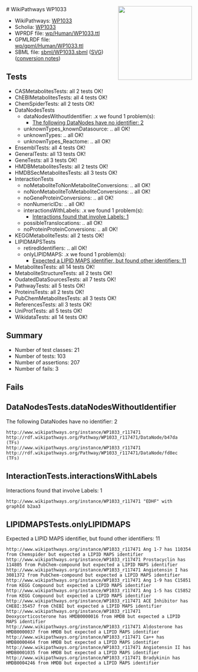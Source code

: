 <img style="float: right; width: 200px" src="../logo.png" />
# WikiPathways WP1033

* WikiPathways: [WP1033](https://identifiers.org/wikipathways:WP1033)
* Scholia: [WP1033](https://scholia.toolforge.org/wikipathways/WP1033)
* WPRDF file: [wp/Human/WP1033.ttl](../wp/Human/WP1033.ttl)
* GPMLRDF file: [wp/gpml/Human/WP1033.ttl](../wp/gpml/Human/WP1033.ttl)
* SBML file: [sbml/WP1033.sbml](../sbml/WP1033.sbml) ([SVG](../sbml/WP1033.svg)) ([conversion notes](../sbml/WP1033.txt))

## Tests
* CASMetabolitesTests: all 2 tests OK!
* ChEBIMetabolitesTests: all 4 tests OK!
* ChemSpiderTests: all 2 tests OK!
* DataNodesTests
    * dataNodesWithoutIdentifier: .x we found 1 problem(s):
        * [The following DataNodes have no identifier: 2](#d2d32fa1)
    * unknownTypes_knownDatasource: .. all OK!
    * unknownTypes: .. all OK!
    * unknownTypes_Reactome: .. all OK!
* EnsemblTests: all 4 tests OK!
* GeneralTests: all 13 tests OK!
* GeneTests: all 3 tests OK!
* HMDBMetabolitesTests: all 2 tests OK!
* HMDBSecMetabolitesTests: all 3 tests OK!
* InteractionTests
    * noMetaboliteToNonMetaboliteConversions: .. all OK!
    * noNonMetaboliteToMetaboliteConversions: .. all OK!
    * noGeneProteinConversions: .. all OK!
    * nonNumericIDs: .. all OK!
    * interactionsWithLabels: .x we found 1 problem(s):
        * [Interactions found that involve Labels: 1](#630d2678)
    * possibleTranslocations: .. all OK!
    * noProteinProteinConversions: .. all OK!
* KEGGMetaboliteTests: all 2 tests OK!
* LIPIDMAPSTests
    * retiredIdentifiers: .. all OK!
    * onlyLIPIDMAPS: .x we found 1 problem(s):
        * [Expected a LIPID MAPS identifier, but found other identifiers: 11](#d0bfb679)
* MetabolitesTests: all 14 tests OK!
* MetaboliteStructureTests: all 2 tests OK!
* OudatedDataSourcesTests: all 7 tests OK!
* PathwayTests: all 5 tests OK!
* ProteinsTests: all 2 tests OK!
* PubChemMetabolitesTests: all 3 tests OK!
* ReferencesTests: all 3 tests OK!
* UniProtTests: all 5 tests OK!
* WikidataTests: all 14 tests OK!


## Summary

* Number of test classes: 21
* Number of tests: 103
* Number of assertions: 207
* Number of fails: 3

## Fails

<a name="d2d32fa1" />

## DataNodesTests.dataNodesWithoutIdentifier

The following DataNodes have no identifier: 2
```
http://www.wikipathways.org/instance/WP1033_r117471 http://rdf.wikipathways.org/Pathway/WP1033_r117471/DataNode/b47da (TFs)
http://www.wikipathways.org/instance/WP1033_r117471 http://rdf.wikipathways.org/Pathway/WP1033_r117471/DataNode/fd8ec (TFs)
```

<a name="630d2678" />

## InteractionTests.interactionsWithLabels

Interactions found that involve Labels: 1
```
http://www.wikipathways.org/instance/WP1033_r117471 "EDHF" with graphId b2aa3
```

<a name="d0bfb679" />

## LIPIDMAPSTests.onlyLIPIDMAPS

Expected a LIPID MAPS identifier, but found other identifiers: 11
```
http://www.wikipathways.org/instance/WP1033_r117471 Ang 1-7 has 110354 from Chemspider but expected a LIPID MAPS identifier
http://www.wikipathways.org/instance/WP1033_r117471 Prostacyclin has 114805 from PubChem-compound but expected a LIPID MAPS identifier
http://www.wikipathways.org/instance/WP1033_r117471 Angiotensin I has 3081372 from PubChem-compound but expected a LIPID MAPS identifier
http://www.wikipathways.org/instance/WP1033_r117471 Ang 1-9 has C15851 from KEGG Compound but expected a LIPID MAPS identifier
http://www.wikipathways.org/instance/WP1033_r117471 Ang 1-5 has C15852 from KEGG Compound but expected a LIPID MAPS identifier
http://www.wikipathways.org/instance/WP1033_r117471 ACE Inhibitor has CHEBI:35457 from ChEBI but expected a LIPID MAPS identifier
http://www.wikipathways.org/instance/WP1033_r117471 Deoxycorticosterone has HMDB0000016 from HMDB but expected a LIPID MAPS identifier
http://www.wikipathways.org/instance/WP1033_r117471 Aldosterone has HMDB0000037 from HMDB but expected a LIPID MAPS identifier
http://www.wikipathways.org/instance/WP1033_r117471 Ca++ has HMDB0000464 from HMDB but expected a LIPID MAPS identifier
http://www.wikipathways.org/instance/WP1033_r117471 Angiotensin II has HMDB0001035 from HMDB but expected a LIPID MAPS identifier
http://www.wikipathways.org/instance/WP1033_r117471 Bradykinin has HMDB0004246 from HMDB but expected a LIPID MAPS identifier
```

